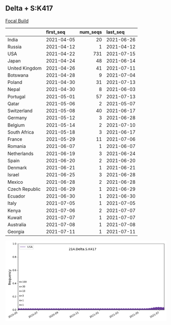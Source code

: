 

## Delta + S:K417
[Focal Build](https://nextstrain.org/groups/neherlab/ncov/21A.Delta.S.K417)

|                | first_seq   |   num_seqs | last_seq   |
|:---------------|:------------|-----------:|:-----------|
| India          | 2021-04-05  |         20 | 2021-06-26 |
| Russia         | 2021-04-12  |          1 | 2021-04-12 |
| USA            | 2021-04-22  |        731 | 2021-07-15 |
| Japan          | 2021-04-24  |         48 | 2021-06-14 |
| United Kingdom | 2021-04-26  |         41 | 2021-07-11 |
| Botswana       | 2021-04-28  |          9 | 2021-07-04 |
| Poland         | 2021-04-30  |         31 | 2021-07-13 |
| Nepal          | 2021-04-30  |          8 | 2021-06-03 |
| Portugal       | 2021-05-01  |         57 | 2021-07-13 |
| Qatar          | 2021-05-06  |          2 | 2021-05-07 |
| Switzerland    | 2021-05-08  |         40 | 2021-06-17 |
| Germany        | 2021-05-12  |          3 | 2021-06-28 |
| Belgium        | 2021-05-14  |          2 | 2021-07-10 |
| South Africa   | 2021-05-18  |          3 | 2021-06-17 |
| France         | 2021-05-29  |         11 | 2021-07-06 |
| Romania        | 2021-06-07  |          1 | 2021-06-07 |
| Netherlands    | 2021-06-19  |          3 | 2021-06-24 |
| Spain          | 2021-06-20  |          2 | 2021-06-20 |
| Denmark        | 2021-06-21  |          1 | 2021-06-21 |
| Israel         | 2021-06-25  |          3 | 2021-06-28 |
| Mexico         | 2021-06-28  |          2 | 2021-06-28 |
| Czech Republic | 2021-06-29  |          1 | 2021-06-29 |
| Ecuador        | 2021-06-30  |          1 | 2021-06-30 |
| Italy          | 2021-07-05  |          1 | 2021-07-05 |
| Kenya          | 2021-07-06  |          2 | 2021-07-07 |
| Kuwait         | 2021-07-07  |          1 | 2021-07-07 |
| Australia      | 2021-07-08  |          1 | 2021-07-08 |
| Georgia        | 2021-07-11  |          1 | 2021-07-11 |

![Overall trends 21A.Delta.S.K417](/overall_trends_figures/overall_trends_21A.Delta.S.K417.png)